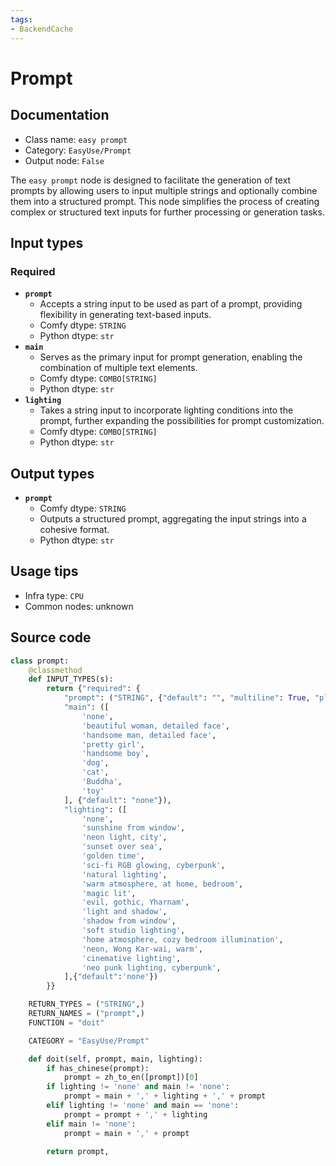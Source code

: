 ```yaml
---
tags:
- BackendCache
---
```


# Prompt
## Documentation
- Class name: `easy prompt`
- Category: `EasyUse/Prompt`
- Output node: `False`

The `easy prompt` node is designed to facilitate the generation of text prompts by allowing users to input multiple strings and optionally combine them into a structured prompt. This node simplifies the process of creating complex or structured text inputs for further processing or generation tasks.
## Input types
### Required
- **`prompt`**
    - Accepts a string input to be used as part of a prompt, providing flexibility in generating text-based inputs.
    - Comfy dtype: `STRING`
    - Python dtype: `str`
- **`main`**
    - Serves as the primary input for prompt generation, enabling the combination of multiple text elements.
    - Comfy dtype: `COMBO[STRING]`
    - Python dtype: `str`
- **`lighting`**
    - Takes a string input to incorporate lighting conditions into the prompt, further expanding the possibilities for prompt customization.
    - Comfy dtype: `COMBO[STRING]`
    - Python dtype: `str`
## Output types
- **`prompt`**
    - Comfy dtype: `STRING`
    - Outputs a structured prompt, aggregating the input strings into a cohesive format.
    - Python dtype: `str`
## Usage tips
- Infra type: `CPU`
- Common nodes: unknown


## Source code
```python
class prompt:
    @classmethod
    def INPUT_TYPES(s):
        return {"required": {
            "prompt": ("STRING", {"default": "", "multiline": True, "placeholder": "Prompt"}),
            "main": ([
                'none',
                'beautiful woman, detailed face',
                'handsome man, detailed face',
                'pretty girl',
                'handsome boy',
                'dog',
                'cat',
                'Buddha',
                'toy'
            ], {"default": "none"}),
            "lighting": ([
                'none',
                'sunshine from window',
                'neon light, city',
                'sunset over sea',
                'golden time',
                'sci-fi RGB glowing, cyberpunk',
                'natural lighting',
                'warm atmosphere, at home, bedroom',
                'magic lit',
                'evil, gothic, Yharnam',
                'light and shadow',
                'shadow from window',
                'soft studio lighting',
                'home atmosphere, cozy bedroom illumination',
                'neon, Wong Kar-wai, warm',
                'cinemative lighting',
                'neo punk lighting, cyberpunk',
            ],{"default":'none'})
        }}

    RETURN_TYPES = ("STRING",)
    RETURN_NAMES = ("prompt",)
    FUNCTION = "doit"

    CATEGORY = "EasyUse/Prompt"

    def doit(self, prompt, main, lighting):
        if has_chinese(prompt):
            prompt = zh_to_en([prompt])[0]
        if lighting != 'none' and main != 'none':
            prompt = main + ',' + lighting + ',' + prompt
        elif lighting != 'none' and main == 'none':
            prompt = prompt + ',' + lighting
        elif main != 'none':
            prompt = main + ',' + prompt

        return prompt,

```
